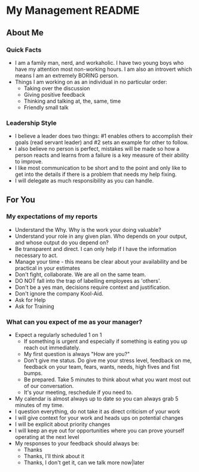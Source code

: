 # My Management README

## About Me

### Quick Facts

- I am a family man, nerd, and workaholic. I have two young boys who have my attention most non-working hours. I am also an introvert which means I am an extremely BORING person.
- Things I am working on as an individual in no particular order:
  - Taking over the discussion
  - Giving positive feedback
  - Thinking and talking at, the, same, time
  - Friendly small talk

### Leadership Style

- I believe a leader does two things: #1 enables others to accomplish their goals (read servant leader) and #2 sets an example for other to follow.
- I also believe no person is perfect, mistakes will be made so how a person reacts and learns from a failure is a key measure of their ability to improve.
- I like most communication to be short and to the point and only like to get into the details if there is a problem that needs my help fixing.
- I will delegate as much responsibility as you can handle.

## For You

### My expectations of my reports

- Understand the Why. Why is the work your doing valuable?
- Understand your role in any given plan. Who depends on your output, and whose output do you depend on?
- Be transparent and direct. I can only help if I have the information necessary to act.
- Manage your time - this means be clear about your availability and be practical in your estimates
- Don't fight, collaborate. We are all on the same team.
- DO NOT fall into the trap of labelling employees as 'others'.
- Don't be a yes man, decisions require context and justification.
- Don't ignore the company Kool-Aid.
- Ask for Help
- Ask for Training

### What can you expect of me as your manager?

- Expect a regularly scheduled 1 on 1
  - If something is urgent and especially if something is eating you up reach out immediately.
  - My first question is always "How are you?"
  - Don't give me status. Do give me your stress level, feedback on me, feedback on your team, fears, wants, needs, high fives and fist bumps.
  - Be prepared. Take 5 minutes to think about what you want most out of our conversation.
  - It's your meeting, reschedule if you need to.
- My calendar is almost always up to date so you can always grab 5 minutes of my time.
- I question everything, do not take it as direct criticism of your work
- I will give context for your work and heads ups on potential changes
- I will be explicit about priority changes
- I will keep an eye out for opportunities where you can prove yourself operating at the next level
- My responses to your feedback should always be:
  - Thanks
  - Thanks, I'll think about it
  - Thanks, I don't get it, can we talk more now|later

